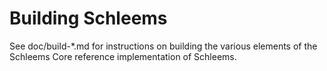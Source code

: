 Building Schleems
================

See doc/build-*.md for instructions on building the various
elements of the Schleems Core reference implementation of Schleems.
